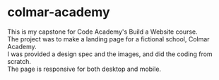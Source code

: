 # colmar-academy
This is my capstone for Code Academy's Build a Website course.<br>
The project was to make a landing page for a fictional school, Colmar Academy.<br>
I was provided a design spec and the images, and did the coding from scratch.<br>
The page is responsive for both desktop and mobile.